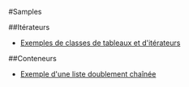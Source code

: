 #Samples

##Itérateurs
* [Exemples de classes de tableaux et d'itérateurs](samples/ulaval-cpp-iterator.md)

##Conteneurs
* [Exemple d'une liste doublement chaînée](samples/ulaval-cpp-list.md)
